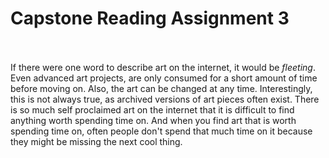 # Capstone Reading Assignment 3
<br><br>
If there were one word to describe art on the internet, it would be _fleeting_.  Even advanced art projects, are only consumed for a short amount of time before moving on.  Also, the art can be changed at any time.  Interestingly, this is not always true, as archived versions of art pieces often exist.  There is so much self proclaimed art on the internet that it is difficult to find anything worth spending time on.  And when you find art that is worth spending time on, often people don't spend that much time on it because they might be missing the next cool thing.